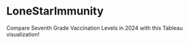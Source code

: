 # LoneStarImmunity
Compare Seventh Grade Vaccination Levels in 2024 with this Tableau visualization!
